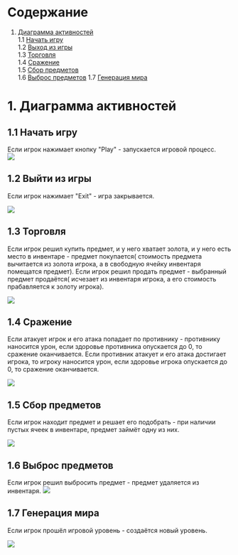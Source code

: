 # Содержание
1. [Диаграмма активностей](#-Диаграмма-активностей)  
1.1 [Начать игру](#11-Начать-игру)  
1.2 [Выход из игры](#12-Выход-из-игры)  
1.3 [Торговля](#13Торговля)  
1.4 [Сражение](#14Сражение)   
1.5 [Сбор предметов](#15-Сбор-предметов)  
1.6 [Выброс предметов](#16-Выброс-предметов) 
1.7 [Генерация мира](#17-Генерация-мира)  
# 1. Диаграмма активностей
## 1.1 Начать игру  

Если игрок нажимает кнопку "Play" - запускается игровой процесс.  
![](https://github.com/KabarykhaVictor750504/SPoH/blob/master/Diagrams/Activity/Play.jpg)
## 1.2 Выйти из игры  

Если игрок нажимает "Exit" - игра закрывается.

![](https://github.com/KabarykhaVictor750504/SPoH/blob/master/Diagrams/Activity/Exit.jpg)

## 1.3 Торговля 

Если игрок решил купить предмет, и у него хватает золота, и у него есть место в инвентаре - предмет покупается( стоимость предмета вычитается из золота игрока, а в свободную ячейку инвентаря помещатся предмет). Если игрок решил продать предмет - выбранный  предмет продаётся( исчезает из инвентаря игрока, а его стоимость прабавляется к золоту игрока). 

![](https://github.com/KabarykhaVictor750504/SPoH/blob/master/Diagrams/Activity/Trade.jpg)

## 1.4 Сражение  

Если атакует игрок и его атака попадает по противнику - противнику наносится урон, если здоровье противника опускается до 0, то сражение оканчивается. Если противник атакует и его атака достигает игрока, то игроку наносится урон, если здоровье игрока опускается до 0, то сражение оканчивается.  

![](https://github.com/KabarykhaVictor750504/SPoH/blob/master/Diagrams/Activity/Battle.jpg)

## 1.5 Сбор предметов 

Если игрок находит предмет и решает его подобрать - при наличии пустых ячеек в инвентаре, предмет займёт одну из них. 

![](https://github.com/KabarykhaVictor750504/SPoH/blob/master/Diagrams/Activity/Gathering.jpg)

## 1.6 Выброс предметов

Если игрок решил выбросить предмет - предмет удаляется из инвентаря.
![](https://github.com/KabarykhaVictor750504/SPoH/blob/master/Diagrams/Activity/ThrowOutItem.jpg)

## 1.7 Генерация мира

Если игрок прошёл игровой уровень - создаётся новый уровень.  

![](https://github.com/KabarykhaVictor750504/SPoH/blob/master/Diagrams/Activity/Generation.jpg)
